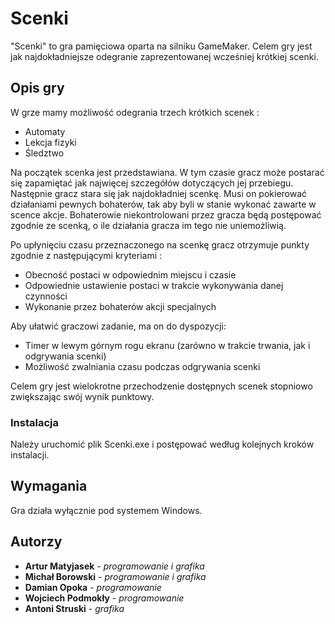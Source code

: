 # Scenki

"Scenki" to gra pamięciowa oparta na silniku GameMaker. Celem gry jest jak najdokładniejsze odegranie zaprezentowanej wcześniej krótkiej scenki.

## Opis gry

W grze mamy możliwość odegrania trzech krótkich scenek :

* Automaty
* Lekcja fizyki
* Śledztwo

Na początek scenka jest przedstawiana. W tym czasie gracz może postarać się zapamiętać jak najwięcej szczegółów dotyczących jej przebiegu. Następnie gracz stara się jak najdokładniej scenkę. Musi on pokierować działaniami pewnych bohaterów, tak aby byli w stanie wykonać zawarte w scence akcje. Bohaterowie niekontrolowani przez gracza będą postępować zgodnie ze scenką, o ile działania gracza im tego nie uniemożliwią.

Po upłynięciu czasu przeznaczonego na scenkę gracz otrzymuje punkty zgodnie z następującymi kryteriami :
* Obecność postaci w odpowiednim miejscu i czasie
* Odpowiednie ustawienie postaci w trakcie wykonywania danej czynności
* Wykonanie przez bohaterów akcji specjalnych

Aby ułatwić graczowi zadanie, ma on do dyspozycji:
* Timer w lewym górnym rogu ekranu (zarówno w trakcie trwania, jak i odgrywania scenki)
* Możliwość zwalniania czasu podczas odgrywania scenki

Celem gry jest wielokrotne przechodzenie dostępnych scenek stopniowo zwiększając swój wynik punktowy.

### Instalacja

Należy uruchomić plik Scenki.exe i postępować według kolejnych kroków instalacji.

## Wymagania

Gra działa wyłącznie pod systemem Windows.

## Autorzy

* **Artur Matyjasek** - *programowanie i grafika*
* **Michał Borowski** - *programowanie i grafika*
* **Damian Opoka** - *programowanie*
* **Wojciech Podmokły** - *programowanie*
* **Antoni Struski** - *grafika*
